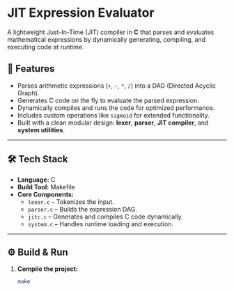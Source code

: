 # JIT Expression Evaluator

A lightweight Just-In-Time (JIT) compiler in **C** that parses and evaluates mathematical expressions by dynamically generating, compiling, and executing code at runtime.

## 🚀 Features
- Parses arithmetic expressions (`+`, `-`, `*`, `/`) into a DAG (Directed Acyclic Graph).
- Generates C code on the fly to evaluate the parsed expression.
- Dynamically compiles and runs the code for optimized performance.
- Includes custom operations like `sigmoid` for extended functionality.
- Built with a clean modular design: **lexer**, **parser**, **JIT compiler**, and **system utilities**.

---

## 🛠️ Tech Stack
- **Language:** C
- **Build Tool:** Makefile
- **Core Components:**
  - `lexer.c` – Tokenizes the input.
  - `parser.c` – Builds the expression DAG.
  - `jitc.c` – Generates and compiles C code dynamically.
  - `system.c` – Handles runtime loading and execution.

---

## ⚙️ Build & Run
1. **Compile the project:**
   ```bash
   make
